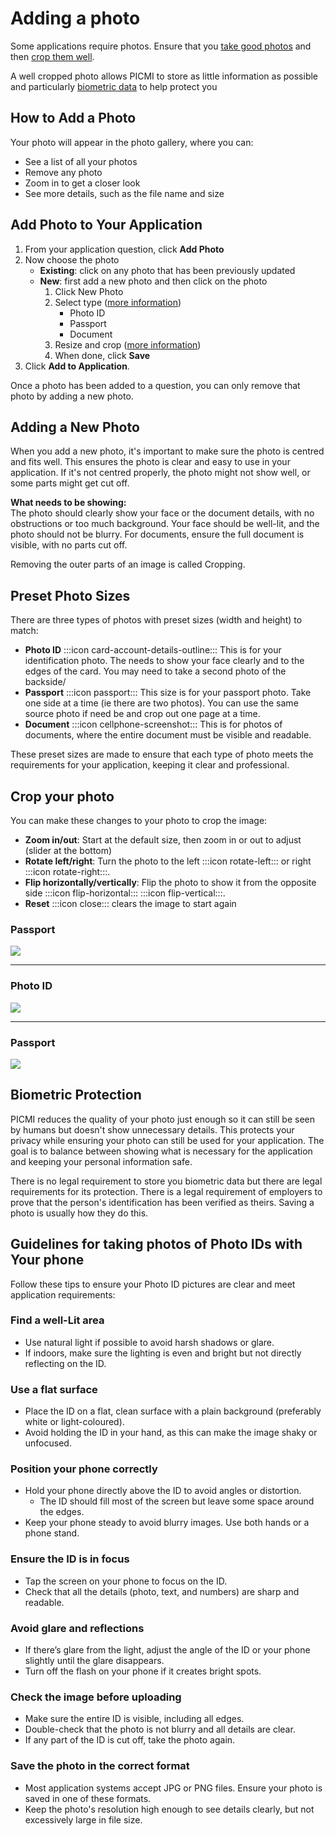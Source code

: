 # Adding a photo

Some applications require photos. Ensure that
you [take good photos](#guidelines-for-taking-photos-of-photo-ids-with-your-phone) and
then [crop them well](#adding-a-photo).

<prompt>

A well cropped photo allows PICMI to store as little information as possible and
particularly [biometric data](#biometric-protection) to help protect you

</prompt>

## How to Add a Photo

Your photo will appear in the photo gallery, where you can:

- See a list of all your photos
- Remove any photo
- Zoom in to get a closer look
- See more details, such as the file name and size

<instructions>

## Add Photo to Your Application

1. From your application question, click **Add Photo**
2. Now choose the photo
    * **Existing**: click on any photo that has been previously updated
    * **New**: first add a new photo and then click on the photo
        1. Click New Photo
        2. Select type ([more information](#preset-photo-sizes))
            * Photo ID
            * Passport
            * Document
        3. Resize and crop ([more information](#crop-your-photo))
        4. When done, click **Save**
3. Click **Add to Application**.

<prompt>

Once a photo has been added to a question, you can only remove that photo by adding a new photo.

</prompt>
</instructions>

## Adding a New Photo

When you add a new photo, it's important to make sure the photo is centred and fits well. This ensures the photo is
clear and easy to use in your application. If it's not centred properly, the photo might not show well, or some parts
might get cut off.

**What needs to be showing:**  
The photo should clearly show your face or the document details, with no obstructions or too much background. Your face
should be well-lit, and the photo should not be blurry. For documents, ensure the full document is visible, with no
parts cut off.

<prompt>

Removing the outer parts of an image is called Cropping.

</prompt>

## Preset Photo Sizes

There are three types of photos with preset sizes (width and height) to match:

- **Photo ID** :::icon card-account-details-outline::: This is for your identification photo. The needs to
  show your face clearly and to the edges of the card. You may need to take a second photo of the backside/
- **Passport** :::icon passport::: This size is for your passport photo. Take one side at a time (ie there
  are two photos). You can use the same source photo if need be and crop out one page at a time.
- **Document** :::icon cellphone-screenshot::: This is for photos of documents, where the entire document
  must be visible and readable.

These preset sizes are made to ensure that each type of photo meets the requirements for your application, keeping it
clear and professional.

## Crop your photo

You can make these changes to your photo to crop the image:

- **Zoom in/out**: Start at the default size, then zoom in or out to adjust (slider at the bottom)
- **Rotate left/right**: Turn the photo to the left :::icon rotate-left::: or
  right :::icon rotate-right:::.
- **Flip horizontally/vertically**: Flip the photo to show it from the opposite
  side :::icon flip-horizontal::: :::icon flip-vertical:::.
- **Reset** :::icon close::: clears the image to start again

<explanation>

### Passport

![](../../img/upload/passport-desktop.png)

---

### Photo ID

![](../../img/upload/id-desktop.png)

---

### Passport

![](../../img/upload/document-desktop.png)

</explanation>

## Biometric Protection

PICMI reduces the quality of your photo just enough so it can still be seen by humans but doesn't show unnecessary
details. This protects your privacy while ensuring your photo can still be used for your application. The goal is to
balance between showing what is necessary for the application and keeping your personal information safe.

<prompt>

There is no legal requirement to store you biometric data but there are legal requirements for its protection. There is
a legal requirement of employers to prove that the person's identification has been verified as theirs. Saving a photo
is usually how they do this.

</prompt>

## Guidelines for taking photos of Photo IDs with Your phone

Follow these tips to ensure your Photo ID pictures are clear and meet application requirements:

### Find a well-Lit area

- Use natural light if possible to avoid harsh shadows or glare.
- If indoors, make sure the lighting is even and bright but not directly reflecting on the ID.

### Use a flat surface

- Place the ID on a flat, clean surface with a plain background (preferably white or light-coloured).
- Avoid holding the ID in your hand, as this can make the image shaky or unfocused.

### Position your phone correctly

- Hold your phone directly above the ID to avoid angles or distortion.
    - The ID should fill most of the screen but leave some space around the edges.
- Keep your phone steady to avoid blurry images. Use both hands or a phone stand.

### Ensure the ID is in focus

- Tap the screen on your phone to focus on the ID.
- Check that all the details (photo, text, and numbers) are sharp and readable.

### Avoid glare and reflections

- If there’s glare from the light, adjust the angle of the ID or your phone slightly until the glare disappears.
- Turn off the flash on your phone if it creates bright spots.

### Check the image before uploading

- Make sure the entire ID is visible, including all edges.
- Double-check that the photo is not blurry and all details are clear.
- If any part of the ID is cut off, take the photo again.

### Save the photo in the correct format

- Most application systems accept JPG or PNG files. Ensure your photo is saved in one of these formats.
- Keep the photo's resolution high enough to see details clearly, but not excessively large in file size.
